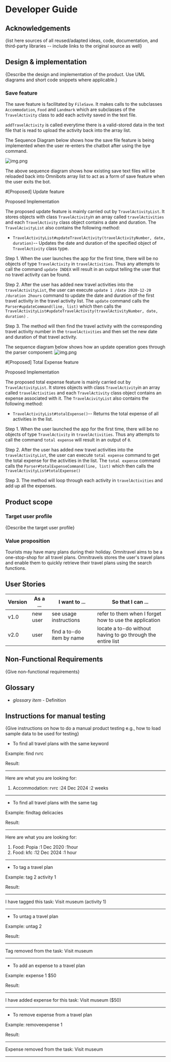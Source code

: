 # Developer Guide

## Acknowledgements

{list here sources of all reused/adapted ideas, code, documentation, and third-party libraries -- include links to the original source as well}

## Design & implementation
{Describe the design and implementation of the product. Use UML diagrams and short code snippets where applicable.}

### Save feature

The save feature is facilitated by `FileSave`. It makes calls to the subclasses `Accommodation`, `Food` and `Landmark`
which are subclasses of the `TravelActivity` class to add each activity saved in the text file.

`addTravelActivity` is called everytime there is a valid-stored data in the text file that is read to upload the
activity back into the array list.

The Sequence Diagram below shows how the save file feature is being implemented when the user re-enters the chatbot
after using the bye command.

![img.png](img.png)

The above sequence diagram shows how existing save text files will be reloaded back into Omnibots array list to act as
a form of save feature when the user exits the bot. 


#[Proposed] Update feature

Proposed Implementation

The proposed update feature is mainly carried out by `TravelActivityList`. It stores objects with class `TravelActivity`in an array called `travelActivities`
and each `TravelActivity` class object contains a date and duration. The `TravelAcivityList` also contains the following method:
* `TravelActivityList#updateTravelActivity(travelActivityNumber, date, duration)`-- Updates the date and duration of the specified object of `TravelActivity` class type.

Step 1. When the user launches the app for the first time, there will be no objects of type `TravelActivity` in `travelActivities`.
Thus any attempts to call the command `update INDEX`
will result in an output telling the user that no travel activity can be found.

Step 2. After the user has added new travel activities into the `travelActivityList`, the user can execute
`update 1 /date 2020-12-20 /duration 2hours` command to update the date and duration of the first travel activity
in the travel activity list. The `update` command calls the `Parser#updateCommand(line, list)` which then calls the `TravelActivityList#updateTravelActivity(travelActivityNumber, date, duration)`
. 

Step 3. The method will then find the travel activity with the corresponding travel activity number in the `travelActivities` and then set the new date and duration
of that travel activity.

The sequence diagram below shows how an update operation goes through the parser component:
![img.png](img.png)

#[Proposed] Total Expense feature

Proposed Implementation

The proposed total expense feature is mainly carried out by `TravelActivityList`. It stores objects with class `TravelActivity`in an array called `travelActivities`
and each `TravelActivity` class object contains an expense associated with it. The `TravelAcivityList` also contains the following method:
* `TravelActivityList#totalExpense()`-- Returns the total expense of all activities in the list.

Step 1. When the user launched the app for the first time, there will be no objects of type `TravelActivity` in `travelActivities`.
Thus any attempts to call the command `total expense`
will result in an output of `0`.

Step 2. After the user has added new travel activities into the `travelActivityList`, the user can execute
`total expense` command to get the total expense for the activities in the list. The `total expense` command calls the  `Parser#totalExpenseCommand(line, list)` which then calls the `TravelActivityList#totalExpense()`

Step 3. The method will loop through each activity in `travelActivities` and add up all the expenses.

## Product scope
### Target user profile

{Describe the target user profile}

### Value proposition

Tourists may have many plans during their holiday. Omnitravel aims to be a one-stop-shop for all travel plans.
Omnitravels stores the user's travel plans and enable them to quickly retrieve their travel plans using the search 
functions.

## User Stories

|Version| As a ... | I want to ... | So that I can ...|
|--------|----------|---------------|------------------|
|v1.0|new user|see usage instructions|refer to them when I forget how to use the application|
|v2.0|user|find a to-do item by name|locate a to-do without having to go through the entire list|

## Non-Functional Requirements

{Give non-functional requirements}

## Glossary

* *glossary item* - Definition

## Instructions for manual testing

{Give instructions on how to do a manual product testing e.g., how to load sample data to be used for testing}

- To find all travel plans with the same keyword

Example: find rvrc

Result:
____________________________________________________________
Here are what you are looking for:
1. Accommodation: rvrc :24 Dec 2024 :2 weeks
____________________________________________________________

- To find all travel plans with the same tag

Example: findtag delicacies

Result: 
____________________________________________________________
Here are what you are looking for:
1. Food: Popia :1 Dec 2020 :1hour
2. Food: kfc :12 Dec 2024 :1 hour
____________________________________________________________

- To tag a travel plan

Example: tag 2 activity 1

Result:
____________________________________________________________
I have tagged this task: 
Visit museum (activity 1)
____________________________________________________________

- To untag a travel plan

Example: untag 2

Result:
____________________________________________________________
Tag removed from the task:
Visit museum
____________________________________________________________

- To add an expense to a travel plan

Example: expense 1 $50

Result:
____________________________________________________________
I have added expense for this task:
Visit museum ($50)
____________________________________________________________

- To remove expense from a travel plan

Example: removeexpense 1

Result:
____________________________________________________________
Expense removed from the task:
Visit museum
____________________________________________________________

